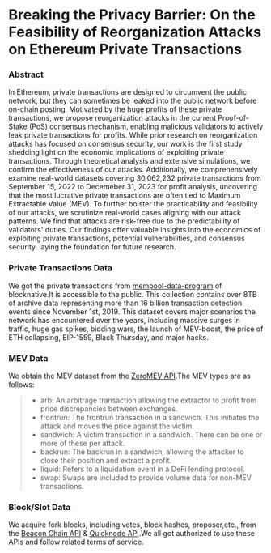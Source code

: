 # Breaking the Privacy Barrier: On the Feasibility of Reorganization Attacks on Ethereum Private Transactions


### Abstract

In Ethereum, private transactions are designed to circumvent the public network, but they can sometimes be leaked into the public network before on-chain posting. Motivated by the huge profits of these private transactions, we propose reorganization attacks in the current Proof-of-Stake (PoS) consensus mechanism, enabling malicious validators to actively leak private transactions for profits. While prior research on reorganization attacks has focused on consensus security, our work is the first study shedding light on the economic implications of exploiting private transactions. Through theoretical analysis and extensive simulations, we confirm the effectiveness of our attacks. Additionally, we comprehensively examine real-world datasets covering 30,062,232 private transactions from September 15, 2022 to Decemeber 31, 2023 for profit analysis, uncovering that the most lucrative private transactions are often tied to Maximum Extractable Value (MEV). To further bolster the practicability and feasibility of our attacks, we scrutinize real-world cases aligning with our attack patterns. We find that attacks are risk-free due to the predictability of validators' duties. Our findings offer valuable insights into the economics of exploiting private transactions, potential vulnerabilities, and consensus security, laying the foundation for future research.

### Private Transactions Data


We got the private transactions from [mempool-data-program](https://docs.blocknative.com/mempool-data-program) of blocknative.It is accessible to the public.
This collection contains over 8TB of archive data representing more than 16 billion transaction detection events since November 1st, 2019. 
This dataset covers major scenarios the network has encountered over the years, including massive surges in traffic, huge gas spikes, bidding wars, the launch of MEV-boost, the price of ETH collapsing, EIP-1559, Black Thursday, and major hacks.


### MEV Data
We obtain the MEV dataset from the [ZeroMEV API](https://data.zeromev.org/docs/).The MEV  types are as follows:

>- arb: An arbitrage transaction allowing the extractor to profit from price discrepancies between exchanges.
>- frontrun: The frontrun transaction in a sandwich. This initiates the attack and moves the price against the victim.
>- sandwich: A victim transaction in a sandwich. There can be one or more of these per attack.
>- backrun: The backrun in a sandwich, allowing the attacker to close their position and extract a profit.
>- liquid: Refers to a liquidation event in a DeFi lending protocol.
>- swap: Swaps are included to provide volume data for non-MEV transactions.


### Block/Slot Data
We acquire fork blocks, including votes, block hashes, proposer,etc., from the [Beacon Chain API](https://beaconcha.in/) & [Quicknode API](https://www.quicknode.com/docs/ethereum).We all got authorized to use these APIs and follow related terms of service.
